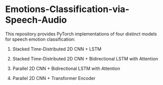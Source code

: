 # Emotions-Classification-via-Speech-Audio
This repository provides PyTorch implementations of four distinct models for speech emotion classification:

1. Stacked Time-Distributed 2D CNN + LSTM

2. Stacked Time-Distributed 2D CNN + Bidirectional LSTM with Attention

3. Parallel 2D CNN + Bidirectional LSTM with Attention

4. Parallel 2D CNN + Transformer Encoder
